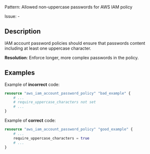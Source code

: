 Pattern: Allowed non-uppercase passwords for AWS IAM policy

Issue: -

## Description

IAM account password policies should ensure that passwords content including at least one uppercase character.

**Resolution**: Enforce longer, more complex passwords in the policy.

## Examples

Example of **incorrect** code:

```terraform
resource "aws_iam_account_password_policy" "bad_example" {
	# ...
	# require_uppercase_characters not set
	# ...
}
```

Example of **correct** code:

```terraform
resource "aws_iam_account_password_policy" "good_example" {
	# ...
	require_uppercase_characters = true
	# ...
}
```